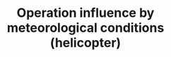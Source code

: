 ---
learningObjectiveId: "071.02.15"
parentId: "071.02"
title: Operation influence by meteorological conditions (helicopter)
---